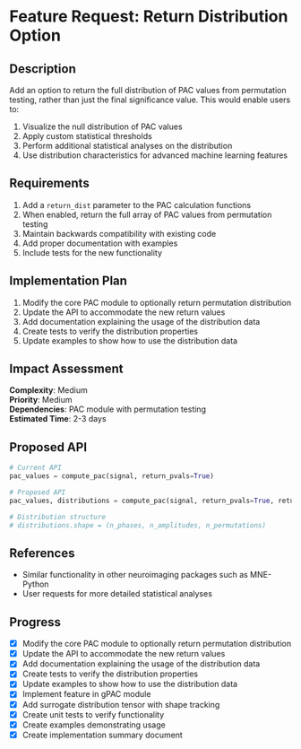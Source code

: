 # Feature Request: Return Distribution Option

## Description

Add an option to return the full distribution of PAC values from permutation testing, rather than just the final significance value. This would enable users to:

1. Visualize the null distribution of PAC values
2. Apply custom statistical thresholds
3. Perform additional statistical analyses on the distribution
4. Use distribution characteristics for advanced machine learning features

## Requirements

1. Add a `return_dist` parameter to the PAC calculation functions
2. When enabled, return the full array of PAC values from permutation testing
3. Maintain backwards compatibility with existing code
4. Add proper documentation with examples
5. Include tests for the new functionality

## Implementation Plan

1. Modify the core PAC module to optionally return permutation distribution
2. Update the API to accommodate the new return values 
3. Add documentation explaining the usage of the distribution data
4. Create tests to verify the distribution properties
5. Update examples to show how to use the distribution data

## Impact Assessment

**Complexity**: Medium  
**Priority**: Medium  
**Dependencies**: PAC module with permutation testing  
**Estimated Time**: 2-3 days

## Proposed API

```python
# Current API
pac_values = compute_pac(signal, return_pvals=True)

# Proposed API
pac_values, distributions = compute_pac(signal, return_pvals=True, return_dist=True)

# Distribution structure
# distributions.shape = (n_phases, n_amplitudes, n_permutations)
```

## References

- Similar functionality in other neuroimaging packages such as MNE-Python
- User requests for more detailed statistical analyses

## Progress
- [x] Modify the core PAC module to optionally return permutation distribution
- [x] Update the API to accommodate the new return values
- [x] Add documentation explaining the usage of the distribution data
- [x] Create tests to verify the distribution properties
- [x] Update examples to show how to use the distribution data
- [x] Implement feature in gPAC module
- [x] Add surrogate distribution tensor with shape tracking
- [x] Create unit tests to verify functionality
- [x] Create examples demonstrating usage
- [x] Create implementation summary document